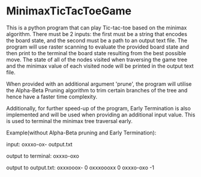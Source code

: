 # MinimaxTicTacToeGame

This is a python program that can play Tic-tac-toe based on the minimax algorithm. 
There must be 2 inputs: the first must be a string that encodes the board state, and the second must be a path to an output text file.
The program will use raster scanning to evaluate the provided board state and then print to the terminal the board state resulting from the best possible move. 
The state of all of the nodes visited when traversing the game tree and the minimax value of each visited node will be printed in the output text file. 

When provided with an additional argument 'prune', the program will utilise the Alpha-Beta Pruning algorithm to trim certain branches of the tree and hence have a faster time complexity.

Additionally, for further speed-up of the program, Early Termination is also implemented and will be used when providing an additional input value. This is used to terminal the minimax tree traversal early. 

Example(without Alpha-Beta pruning and Early Termination): 

input: oxxxo-ox- output.txt

output to terminal: oxxxo-oxo

output to output.txt: oxxxooox- 0
                              oxxxoooxx 0
                              oxxxo-oxo -1
